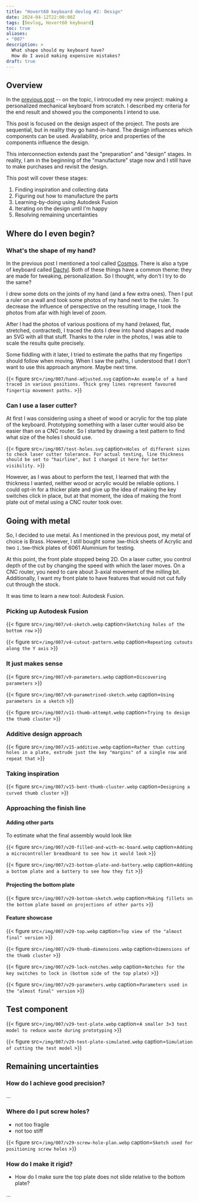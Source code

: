```yaml
---
title: "Hovert60 keyboard devlog #2: Design"
date: 2024-04-12T22:00:00Z
tags: [Devlog, Hovert60 keyboard]
toc: true
aliases:
- "007"
description: >
  What shape should my keyboard have?
  How do I avoid making expensive mistakes?
draft: true
---
```



## Overview

In the [previous post](/post/006) -- on the topic, I introcuded my new project: making a personalized mechanical keyboard from scratch.
I described my criteria for the end result and showed you the components I intend to use.

This post is focused on the design aspect of the project.
The posts are sequential, but in reality they go hand-in-hand.
The design influences which components can be used.
Availability, price and properties of the components influence the design.

This interconnection extends past the "preparation" and "design" stages.
In reality, I am in the beginning of the "manufacture" stage now and I still have to make purchases and revisit the design.

This post will cover these stages:

1. Finding inspiration and collecting data
2. Figuring out how to manufacture the parts
3. Learning-by-doing using Autodesk Fusion
4. Iterating on the design until I'm happy
5. Resolving remaining uncertainties


## Where do I even begin?

### What's the shape of my hand?

In the previous post I mentioned a tool called [Cosmos][cosmos].
There is also a type of keyboard called [Dactyl][dactyl].
Both of these things have a common theme: they are made for tweaking, personalization.
So I thought, why don't I try to do the same?

[cosmos]: https://ryanis.cool/cosmos/
[dactyl]: https://github.com/adereth/dactyl-keyboard

I drew some dots on the joints of my hand (and a few extra ones).
Then I put a ruler on a wall and took some photos of my hand next to the ruler.
To decrease the influence of perspective on the resulting image, I took the photos from afar with high level of zoom.

After I had the photos of various positions of my hand (relaxed, flat, stretched, contracted), I traced the dots I drew into hand shapes and made an SVG with all that stuff.
Thanks to the ruler in the photos, I was able to scale the results quite precisely.

Some fiddling with it later, I tried to estimate the paths that my fingertips should follow when moving.
When I saw the paths, I understood that I don't want to use this approach anymore.
Maybe next time.

{{< figure src=`/img/007/hand-adjusted.svg` caption=`An example of a hand traced in various positions. Thick grey lines represent favoured fingertip movement paths.` >}}


### Can I use a laser cutter?

At first I was considering using a sheet of wood or acrylic for the top plate of the keyboard.
Prototyping something with a laser cutter would also be easier than on a CNC router.
So I started by drawing a test pattern to find what size of the holes I should use.

{{< figure src=`/img/007/test-holes.svg` caption=`Holes of different sizes to check laser cutter tolerance. For actual testing, line thickness should be set to "hairline", but I changed it here for better visibility.` >}}

However, as I was about to perform the test, I learned that with the thickness I wanted, neither wood or acrylic would be reliable options.
I could opt-in for a thicker plate and give up the idea of making the key switches click in place, but at that moment, the idea of making the front plate out of metal using a CNC router took over.


## Going with metal

So, I decided to use metal.
As I mentioned in the previous post, my metal of choice is Brass.
However, I still bought some `3mm`-thick sheets of Acrylic and two `1.5mm`-thick plates of 6061 Aluminium for testing.

At this point, the front plate stopped being 2D.
On a laser cutter, you control depth of the cut by changing the speed with which the laser moves.
On a CNC router, you need to care about 3-axial movement of the milling bit.
Additionally, I want my front plate to have features that would not cut fully cut through the stock.

It was time to learn a new tool: Autodesk Fusion.


### Picking up Autodesk Fusion

{{< figure src=`/img/007/v4-sketch.webp` caption=`Sketching holes of the bottom row` >}}

{{< figure src=`/img/007/v4-cutout-pattern.webp` caption=`Repeating cutouts along the Y axis` >}}


### It just makes sense

{{< figure src=`/img/007/v9-parameters.webp` caption=`Discovering parameters` >}}

{{< figure src=`/img/007/v9-parametrised-sketch.webp` caption=`Using parameters in a sketch` >}}

{{< figure src=`/img/007/v11-thumb-attempt.webp` caption=`Trying to design the thumb cluster` >}}


### Additive design approach

{{< figure src=`/img/007/v15-additive.webp` caption=`Rather than cutting holes in a plate, extrude just the key "margins" of a single row and repeat that` >}}


### Taking inspiration

{{< figure src=`/img/007/v15-bent-thumb-cluster.webp` caption=`Designing a curved thumb cluster` >}}


### Approaching the finish line

#### Adding other parts

To estimate what the final assembly would look like

{{< figure src=`/img/007/v20-filled-and-with-mc-board.webp` caption=`Adding a microcontroller breadboard to see how it would look` >}}

{{< figure src=`/img/007/v23-bottom-plate-and-battery.webp` caption=`Adding a bottom plate and a battery to see how they fit` >}}


#### Projecting the bottom plate

{{< figure src=`/img/007/v29-bottom-sketch.webp` caption=`Making fillets on the bottom plate based on projections of other parts` >}}


#### Feature showcase

{{< figure src=`/img/007/v29-top.webp` caption=`Top view of the "almost final" version` >}}

{{< figure src=`/img/007/v29-thumb-dimensions.webp` caption=`Dimensions of the thumb cluster` >}}

{{< figure src=`/img/007/v29-lock-notches.webp` caption=`Notches for the key switches to lock in (bottom side of the top plate)` >}}

{{< figure src=`/img/007/v29-parameters.webp` caption=`Parameters used in the "almost final" version` >}}


## Test component

{{< figure src=`/img/007/v29-test-plate.webp` caption=`A smaller 3×3 test model to reduce waste during prototyping` >}}

{{< figure src=`/img/007/v29-test-plate-simulated.webp` caption=`Simulation of cutting the test model` >}}


## Remaining uncertainties

### How do I achieve good precision?

...


### Where do I put screw holes?

- not too fragile
- not too stiff

{{< figure src=`/img/007/v29-screw-hole-plan.webp` caption=`Sketch used for positioning screw holes` >}}


### How do I make it rigid?

- How do I make sure the top plate does not slide relative to the bottom plate?

...
